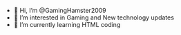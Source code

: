 - 👋 Hi, I’m @GamingHamster2009
- 👀 I’m interested in Gaming and New technology updates 
- 🌱 I’m currently learning HTML coding



<!---
GamingHamster2009/GamingHamster2009 is a ✨ special ✨ repository because its `README.md` (this file) appears on your GitHub profile.
You can click the Preview link to take a look at your changes.
--->
